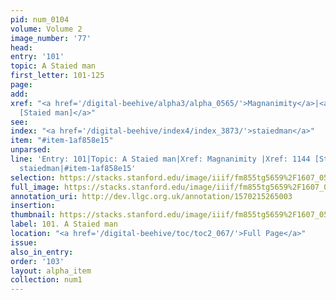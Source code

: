 ```yaml
---
pid: num_0104
volume: Volume 2
image_number: '77'
head: 
entry: '101'
topic: A Staied man
first_letter: 101-125
page: 
add: 
xref: "<a href='/digital-beehive/alpha3/alpha_0565/'>Magnanimity</a>|<a href='/digital-beehive/toc/toc2_222/'>1144
  [Staied man]</a>"
see: 
index: "<a href='/digital-beehive/index4/index_3873/'>staiedman</a>"
item: "#item-1af858e15"
unparsed: 
line: 'Entry: 101|Topic: A Staied man|Xref: Magnanimity |Xref: 1144 [Staied man]|Index:
  staiedman|#item-1af858e15'
selection: https://stacks.stanford.edu/image/iiif/fm855tg5659%2F1607_0544/300,233,3095,658/full/0/default.jpg
full_image: https://stacks.stanford.edu/image/iiif/fm855tg5659%2F1607_0544/full/full/0/default.jpg
annotation_uri: http://dev.llgc.org.uk/annotation/1570215265003
insertion: 
thumbnail: https://stacks.stanford.edu/image/iiif/fm855tg5659%2F1607_0544/300,233,600,180/250,/0/default.jpg
label: 101. A Staied man
location: "<a href='/digital-beehive/toc/toc2_067/'>Full Page</a>"
issue: 
also_in_entry: 
order: '103'
layout: alpha_item
collection: num1
---
```

